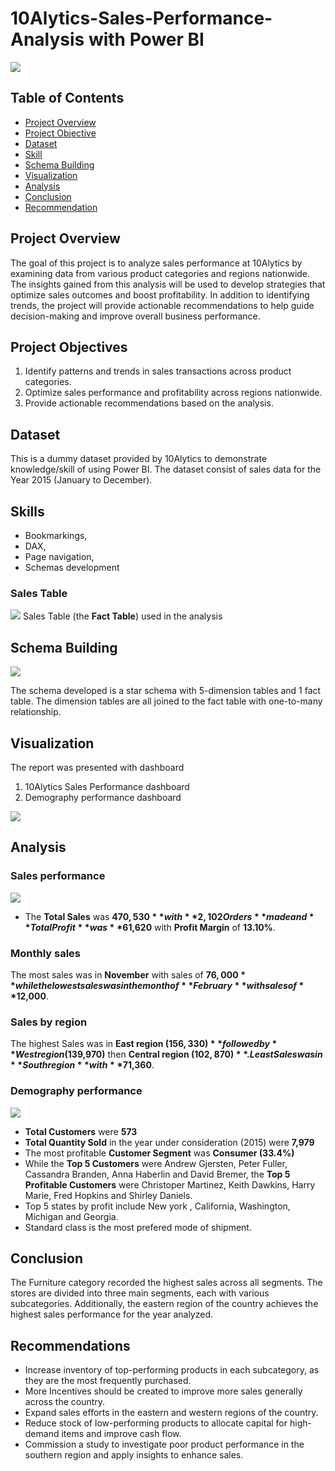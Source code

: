 # 10Alytics-Sales-Performance-Analysis with Power BI

![](sales_picture.jpeg)


## Table of Contents
- [Project Overview](#project-overview)
- [Project Objective](#project-objective)
- [Dataset](#dataset)
- [Skill](#skill)
- [Schema Building](#schema-building)
- [Visualization](#visualization)
- [Analysis](#analysis)
- [Conclusion](#conclusion)
- [Recommendation](#recommendation)

  
## Project Overview

The goal of this project is to analyze sales performance at 10Alytics by examining data from various product categories and regions nationwide. The insights gained 
from this analysis will be used to develop strategies that optimize sales outcomes and boost profitability. In addition to identifying trends, the project will 
provide actionable recommendations to help guide decision-making and improve overall business performance.


## Project Objectives
1.	Identify patterns and trends in sales transactions across product categories.
2.	Optimize sales performance and profitability across regions nationwide.
3.	Provide actionable recommendations based on the analysis.


## Dataset

This is a dummy dataset provided by 10Alytics to demonstrate knowledge/skill of using Power BI.
The dataset consist of sales data for the Year 2015 (January to December).

## Skills 
- Bookmarkings,
- DAX,
- Page navigation,
- Schemas development

### Sales Table

![](Sales_table.jpg)
Sales Table (the **Fact Table**) used in the analysis

 ## Schema Building

![](starschema.jpg)

The schema developed is a star schema with 5-dimension tables and 1 fact table. The dimension tables are all joined to the fact table with one-to-many relationship.

## Visualization
The report was presented with dashboard
1.	10Alytics Sales Performance dashboard
2.	Demography performance dashboard

![](dash1.jpg)


## Analysis

### Sales performance 
![](dash.jpg)

- The **Total Sales** was **$470,530** with **2,102 Orders** made and **Total Profit** was **$61,620** with **Profit Margin** of **13.10%**.

### Monthly sales
The most sales was in **November** with sales of **$76,000** while the lowest sales was in the month of **February** with sales of **$12,000**.

### Sales by region
The highest Sales was in **East region ($156,330)** followed by **West region ($139,970)** then **Central region ($102,870)**. Least Sales was in **South region** with **$71,360**.

### Demography performance

![](dash2.jpg)

- **Total Customers** were **573**
- **Total Quantity Sold** in the year under consideration (2015) were **7,979**
- The most profitable **Customer Segment** was **Consumer (33.4%)**
- While the **Top 5 Customers** were Andrew Gjersten, Peter Fuller, Cassandra Branden, Anna Haberlin and David Bremer, the **Top 5 Profitable Customers** were Christoper Martinez, Keith Dawkins,
  Harry Marie, Fred Hopkins and Shirley Daniels.
- Top 5 states by profit include New york , California, Washington, Michigan and Georgia.
- Standard class is the most prefered mode of shipment.

## Conclusion 
The Furniture category recorded the highest sales across all segments. The stores are divided into three main segments, each with various subcategories. Additionally, the eastern region of the country 
achieves the highest sales performance for the year analyzed.
 
## Recommendations
- Increase inventory of top-performing products in each subcategory, as they are the most frequently purchased.
- More Incentives should be created to improve more sales generally across the country.
- Expand sales efforts in the eastern and western regions of the country.
- Reduce stock of low-performing products to allocate capital for high-demand items and improve cash flow.
- Commission a study to investigate poor product performance in the southern region and apply insights to enhance sales.
